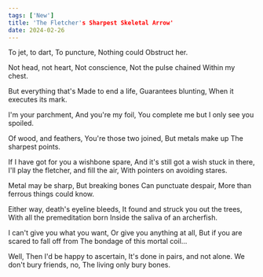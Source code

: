 ```yaml
---
tags: ['New']
title: 'The Fletcher's Sharpest Skeletal Arrow'
date: 2024-02-26
---
```


To jet, to dart,
To puncture,
Nothing could
Obstruct her.

Not head, not heart,
Not conscience,
Not the pulse chained
Within my chest.

But everything that's
Made to end a life,
Guarantees blunting,
When it executes its mark.

I'm your parchment,
And you're my foil,
You complete me but
I only see you spoiled.

Of wood, and feathers,
You're those two joined,
But metals make up
The sharpest points.

If I have got for you a wishbone spare,
And it's still got a wish stuck in there,
I'll play the fletcher, and fill the air,
With pointers on avoiding stares.

Metal may be sharp,
But breaking bones
Can punctuate despair,
More than ferrous things could know.

Either way, death's eyeline bleeds,
It found and struck you out the trees,
With all the premeditation born
Inside the saliva of an archerfish.

I can't give you what you want,
Or give you anything at all,
But if you are scared to fall off from
The bondage of this mortal coil...

Well,
Then I'd be happy to ascertain,
It's done in pairs, and not alone.
We don't bury friends, no,
The living only bury bones.
